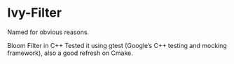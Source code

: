 # Ivy-Filter
Named for obvious reasons.

Bloom Filter in C++
Tested it using gtest (Google’s C++ testing and mocking framework), also a good refresh on Cmake.
